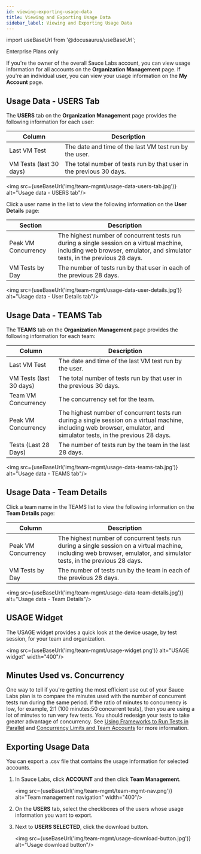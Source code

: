 ```yaml
---
id: viewing-exporting-usage-data
title: Viewing and Exporting Usage Data
sidebar_label: Viewing and Exporting Usage Data
---
```


import useBaseUrl from '@docusaurus/useBaseUrl';

<p><span className="sauceDBlue">Enterprise Plans only</span></p>

If you're the owner of the overall Sauce Labs account, you can view usage information for all accounts on the **Organization Management** page. If you're an individual user, you can view your usage information on the **My Account** page.

## Usage Data - USERS Tab
The **USERS** tab on the **Organization Management** page provides the following information for each user:

| Column | Description |
| ------------- | ------------- |
| Last VM Test | The date and time of the last VM test run by the user. |
| VM Tests (last 30 days) | The total number of tests run by that user in the previous 30 days. |

<img src={useBaseUrl('img/team-mgmt/usage-data-users-tab.jpg')} alt="Usage data - USERS tab"/>

Click a user name in the list to view the following information on the **User Details** page:

| Section | Description |
| ------------- | ------------- |
| Peak VM Concurrency | The highest number of concurrent tests run during a single session on a virtual machine, including web browser, emulator, and simulator tests, in the previous 28 days. |
| VM Tests by Day | The number of tests run by that user in each of the previous 28 days. |

<img src={useBaseUrl('img/team-mgmt/usage-data-user-details.jpg')} alt="Usage data - User Details tab"/>

## Usage Data - TEAMS Tab
The **TEAMS** tab on the **Organization Management** page provides the following information for each team:

| Column | Description |
| ------------- | ------------- |
| Last VM Test | The date and time of the last VM test run by the user. |
| VM Tests (last 30 days) | The total number of tests run by that user in the previous 30 days. |
| Team VM Concurrency | The concurrency set for the team. |
| Peak VM Concurrency | The highest number of concurrent tests run during a single session on a virtual machine, including web browser, emulator, and simulator tests, in the previous 28 days. |
| Tests (Last 28 Days) | The number of tests run by the team in the last 28 days.


<img src={useBaseUrl('img/team-mgmt/usage-data-teams-tab.jpg')} alt="Usage data - TEAMS tab"/>

## Usage Data - Team Details
Click a team name in the TEAMS list to view the following information on the **Team Details** page:

| Column | Description |
| ------------- | ------------- |
| Peak VM Concurrency | The highest number of concurrent tests run during a single session on a virtual machine, including web browser, emulator, and simulator tests, in the previous 28 days. |
| VM Tests by Day | The number of tests run by the team in each of the previous 28 days. |


<img src={useBaseUrl('img/team-mgmt/usage-data-team-details.jpg')} alt="Usage data - Team Details"/>

## USAGE Widget
The USAGE widget provides a quick look at the device usage, by test session, for your team and organization.

<img src={useBaseUrl('img/team-mgmt/usage-widget.png')} alt="USAGE widget" width="400"/>

## Minutes Used vs. Concurrency
One way to tell if you're getting the most efficient use out of your Sauce Labs plan is to compare the minutes used with the number of concurrent tests run during the same period. If the ratio of minutes to concurrency is low, for example, 2:1 (100 minutes:50 concurrent tests), then you are using a lot of minutes to run very few tests. You should redesign your tests to take greater advantage of concurrency. See [Using Frameworks to Run Tests in Parallel](/web-apps/automated-testing/selenium#using-frameworks-to-run-tests-in-parallel) and [Concurrency Limits and Team Accounts](/basics/acct-team-mgmt/concurrency-limits/) for more information.

## Exporting Usage Data

You can export a .csv file that contains the usage information for selected accounts.

1. In Sauce Labs, click **ACCOUNT** and then click **Team Management**.

   <img src={useBaseUrl('img/team-mgmt/team-mgmt-nav.png')} alt="Team management navigation" width="400"/>

2. On the **USERS** tab, select the checkboxes of the users whose usage information you want to export.
3. Next to **USERS SELECTED**, click the download button.

   <img src={useBaseUrl('img/team-mgmt/usage-download-button.jpg')} alt="Usage download button"/>
